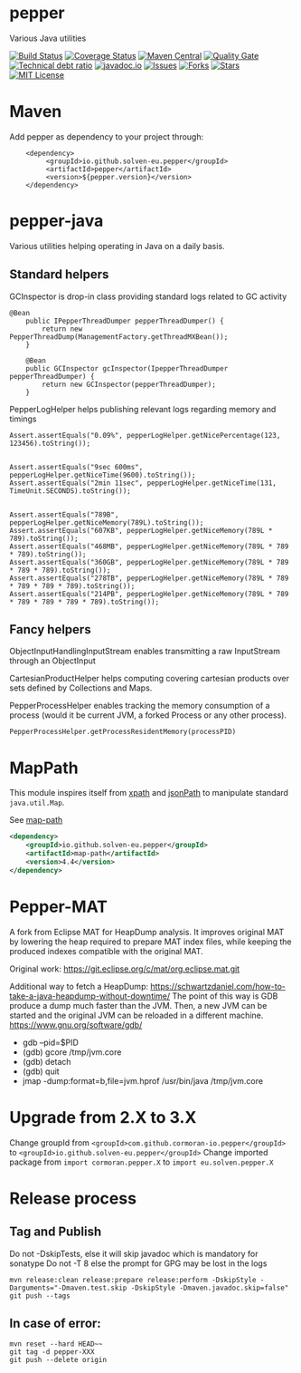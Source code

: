 # pepper

Various Java utilities

[![Build Status](https://travis-ci.org/solven-eu/pepper.svg?branch=master)](https://travis-ci.org/solven-eu/pepper)
[![Coverage Status](https://coveralls.io/repos/github/solven-eu/pepper/badge.svg?branch=master)](https://coveralls.io/github/solven-eu/pepper?branch=master)
[![Maven Central](https://maven-badges.herokuapp.com/maven-central/io.github.solven-eu.pepper/pepper/badge.svg)](https://maven-badges.herokuapp.com/maven-central/io.github.solven-eu.pepper/pepper/badge.svg)
[![Quality Gate](https://sonarqube.com/api/badges/gate?key=com.github.solven-eu.pepper:pepper)](https://sonarqube.com/dashboard/index/com.github.solven-eu.pepper:pepper)
[![Technical debt ratio](https://sonarqube.com/api/badges/measure?key=com.github.solven-eu.pepper:pepper&metric=sqale_debt_ratio)](https://sonarqube.com/dashboard/index/com.github.solven-eu.pepper:pepper)
[![javadoc.io](https://javadoc-emblem.rhcloud.com/doc/com.github.solven-eu.pepper/pepper/badge.svg)](http://www.javadoc.io/doc/com.github.solven-eu.pepper/pepper)
[![Issues](https://img.shields.io/github/issues/solven-eu/pepper.svg)](https://github.com/revelc/pepper/issues)
[![Forks](https://img.shields.io/github/forks/solven-eu/pepper.svg)](https://github.com/solven-eu/pepper/network)
[![Stars](https://img.shields.io/github/stars/solven-eu/pepper.svg)](https://github.com/solven-eu/pepper/stargazers)
[![MIT License](http://img.shields.io/badge/license-ASL-blue.svg)](https://github.com/solven-eu/pepper/blob/master/LICENSE)

# Maven

Add pepper as dependency to your project through:

        <dependency>
             <groupId>io.github.solven-eu.pepper</groupId>
             <artifactId>pepper</artifactId>
             <version>${pepper.version}</version>
        </dependency>

# pepper-java

Various utilities helping operating in Java on a daily basis.

## Standard helpers

GCInspector is drop-in class providing standard logs related to GC activity

```
@Bean
	public IPepperThreadDumper pepperThreadDumper() {
		return new PepperThreadDump(ManagementFactory.getThreadMXBean());
	}

	@Bean
	public GCInspector gcInspector(IpepperThreadDumper pepperThreadDumper) {
		return new GCInspector(pepperThreadDumper);
	}
```

PepperLogHelper helps publishing relevant logs regarding memory and timings

```
Assert.assertEquals("0.09%", pepperLogHelper.getNicePercentage(123, 123456).toString());


Assert.assertEquals("9sec 600ms", pepperLogHelper.getNiceTime(9600).toString());
Assert.assertEquals("2min 11sec", pepperLogHelper.getNiceTime(131, TimeUnit.SECONDS).toString());


Assert.assertEquals("789B", pepperLogHelper.getNiceMemory(789L).toString());
Assert.assertEquals("607KB", pepperLogHelper.getNiceMemory(789L * 789).toString());
Assert.assertEquals("468MB", pepperLogHelper.getNiceMemory(789L * 789 * 789).toString());
Assert.assertEquals("360GB", pepperLogHelper.getNiceMemory(789L * 789 * 789 * 789).toString());
Assert.assertEquals("278TB", pepperLogHelper.getNiceMemory(789L * 789 * 789 * 789 * 789).toString());
Assert.assertEquals("214PB", pepperLogHelper.getNiceMemory(789L * 789 * 789 * 789 * 789 * 789).toString());
```

## Fancy helpers

ObjectInputHandlingInputStream enables transmitting a raw InputStream through an ObjectInput

CartesianProductHelper helps computing covering cartesian products over sets defined by Collections and Maps.

PepperProcessHelper enables tracking the memory consumption of a process (would it be current JVM, a forked Process or any other process).

```
PepperProcessHelper.getProcessResidentMemory(processPID)
```

# MapPath

This module inspires itself from [xpath](https://en.wikipedia.org/wiki/XPath) and [jsonPath](https://github.com/json-path/JsonPath) to manipulate standard `java.util.Map`.

See [map-path](./map-path)

```xml
<dependency>
	<groupId>io.github.solven-eu.pepper</groupId>
	<artifactId>map-path</artifactId>
	<version>4.4</version>
</dependency>
```

# Pepper-MAT

A fork from Eclipse MAT for HeapDump analysis. It improves original MAT by lowering the heap required to prepare MAT index files, while keeping the produced indexes compatible with the original MAT.

Original work:
https://git.eclipse.org/c/mat/org.eclipse.mat.git

Additional way to fetch a HeapDump:
https://schwartzdaniel.com/how-to-take-a-java-heapdump-without-downtime/
The point of this way is GDB produce a dump much faster than the JVM. Then, a new JVM can be started and the original JVM can be reloaded in a different machine.
https://www.gnu.org/software/gdb/

- gdb –pid=$PID
- (gdb) gcore /tmp/jvm.core
- (gdb) detach
- (gdb) quit
- jmap -dump:format=b,file=jvm.hprof /usr/bin/java /tmp/jvm.core

# Upgrade from 2.X to 3.X

Change groupId from `<groupId>com.github.cormoran-io.pepper</groupId>` to `<groupId>io.github.solven-eu.pepper</groupId>`
Change imported package from `import cormoran.pepper.X` to `import eu.solven.pepper.X`

# Release process

## Tag and Publish

Do not -DskipTests, else it will skip javadoc which is mandatory for sonatype
Do not -T 8 else the prompt for GPG may be lost in the logs
 	
	mvn release:clean release:prepare release:perform -DskipStyle -Darguments="-Dmaven.test.skip -DskipStyle -Dmaven.javadoc.skip=false"
	git push --tags

## In case of error:

	mvn reset --hard HEAD~~
	git tag -d pepper-XXX
	git push --delete origin